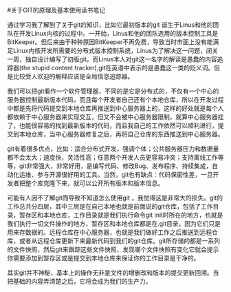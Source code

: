 #关于GIT的原理及基本使用读书笔记

通过学习我了解到了关于git的知识，比如它最初版本的git 诞生于Linus和他的团队在开发Linux内核的过程中。一开始，Linus和他的团队选用的版本控制工具是BitKeeper。但后来由于种种原因BitKeeper不再免费，导致当时市面上没有能满足Linux内核开发所需要的分布式版本控制系统，Linus为了解决这一问题，闭关一周，独自设计编写了初版git。而Linus本人对git这一名字的解读是愚蠢的内容追踪器(the stupid content tracker),git在英语中表示的是愚蠢这一类的贬义词。但是比较受人欢迎的解释应该是全局信息追踪器。

我们可以把git看作一个软件管理器，不同的是它是分布式的，不仅有一个中心的服务器控制最新版本代码，而且每个开发者自己还有个本地仓库，所以在开发过程中都是先将代码提交到本地仓库再推送到中心服务器上的，这样的好处就是每个人都依赖于中心服务器来实现交互，但又不会被中心服务器限制，就算中心服务器挂了，也能很容易的找到最新版本的代码，而且我自己的工作依然可以顺利进行，提交到本地仓库，当中心服务器修复之后，再将自己仓库的东西推送到中心服务器。

git有着很多优点，比如：适合分布式开发，强调个体；公共服务器压力和数据量都不会太大；速度快，灵活性高；任意两个开发人员更容易冲突；支持离线工作等等，git非常强大，非常好用，是编写代码、修改Bug、发布程序、持续集成，自动化运维、参与开源很好用的工具。当然，git也有缺点：代码保密性差，一旦开发者把整个库克隆下来，就可以公开所有版本和版本信息。

可能有人因不了解git而导致不知道怎么使用git ，我觉得这是非常大的损失。git的工作总共分四层，其中三层是在自己本地也就是前面说的git仓库，包括了工作目录，暂存区和本地仓库，工作目录就是我们执行命令git init时所在的地方，也就是我们执行一切文件操作的地方，暂存区和本地仓库都是在.git目录，因为它们只是用来存数据的。远程仓库在中心服务器，也就是我们做好工作之后推送到远程仓库，或者从远程仓库更新下来最新代码到我们的git仓库。git所存储的都是一系列的文件快照，然后git来跟踪这些文件快照，发现哪个文件快照有变化它就会提示你需要添加到暂存区或是提交到本地仓库来保证你的工作目录是干净的。

其实git并不神秘，基本上的操作无非是文件的增删改和版本的提交更新回溯。当把基础的内容弄清楚之后，它将会成为我们的生产力。